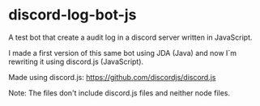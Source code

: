 # discord-log-bot-js
A test bot that create a audit log in a discord server written in JavaScript.

I made a first version of this same bot using JDA (Java) and now I´m rewriting it using discord.js (JavaScript).

Made using discord.js: https://github.com/discordjs/discord.js


Note: The files don't include discord.js files and neither node files.
